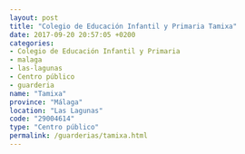 ```yaml
---
layout: post
title: "Colegio de Educación Infantil y Primaria Tamixa"
date: 2017-09-20 20:57:05 +0200
categories:
- Colegio de Educación Infantil y Primaria
- malaga
- las-lagunas
- Centro público
- guarderia
name: "Tamixa"
province: "Málaga"
location: "Las Lagunas"
code: "29004614"
type: "Centro público"
permalink: /guarderias/tamixa.html
---
```

